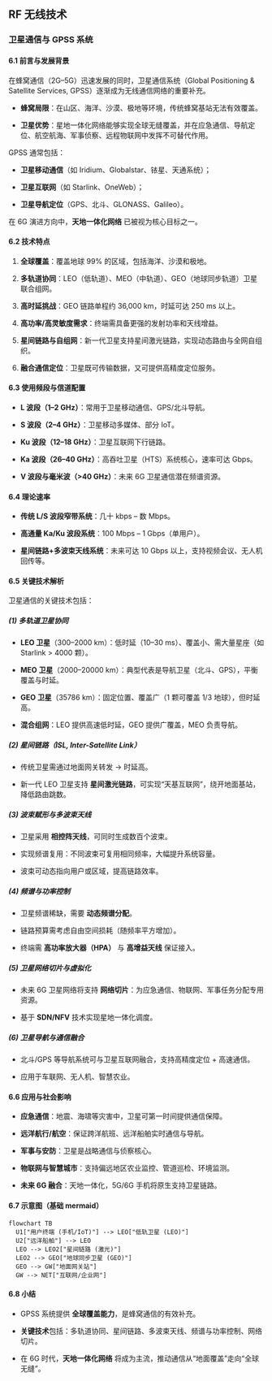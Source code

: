 ## RF 无线技术

### 卫星通信与 GPSS 系统

#### 6.1 前言与发展背景

在蜂窝通信（2G–5G）迅速发展的同时，卫星通信系统（Global Positioning & Satellite Services, GPSS）逐渐成为无线通信网络的重要补充。

-   **蜂窝局限**：在山区、海洋、沙漠、极地等环境，传统蜂窝基站无法有效覆盖。
    
-   **卫星优势**：星地一体化网络能够实现全球无缝覆盖，并在应急通信、导航定位、航空航海、军事侦察、远程物联网中发挥不可替代作用。
    

GPSS 通常包括：

-   **卫星移动通信**（如 Iridium、Globalstar、铱星、天通系统）；
    
-   **卫星互联网**（如 Starlink、OneWeb）；
    
-   **卫星导航定位**（GPS、北斗、GLONASS、Galileo）。
    

在 6G 演进方向中，**天地一体化网络** 已被视为核心目标之一。


#### 6.2 技术特点

1.  **全球覆盖**：覆盖地球 99% 的区域，包括海洋、沙漠和极地。
    
2.  **多轨道协同**：LEO（低轨道）、MEO（中轨道）、GEO（地球同步轨道）卫星联合组网。
    
3.  **高时延挑战**：GEO 链路单程约 36,000 km，时延可达 250 ms 以上。
    
4.  **高功率/高灵敏度需求**：终端需具备更强的发射功率和天线增益。
    
5.  **星间链路与自组网**：新一代卫星支持星间激光链路，实现动态路由与全网自组织。
    
6.  **融合通信定位**：卫星既可传输数据，又可提供高精度定位服务。
    


#### 6.3 使用频段与信道配置

-   **L 波段（1–2 GHz）**：常用于卫星移动通信、GPS/北斗导航。
    
-   **S 波段（2–4 GHz）**：卫星移动多媒体、部分 IoT。
    
-   **Ku 波段（12–18 GHz）**：卫星互联网下行链路。
    
-   **Ka 波段（26–40 GHz）**：高吞吐卫星（HTS）系统核心，速率可达 Gbps。
    
-   **V 波段与毫米波（>40 GHz）**：未来 6G 卫星通信潜在频谱资源。
    



#### 6.4 理论速率

-   **传统 L/S 波段窄带系统**：几十 kbps – 数 Mbps。
    
-   **高通量 Ka/Ku 波段系统**：100 Mbps – 1 Gbps（单用户）。
    
-   **星间链路+多波束天线系统**：未来可达 10 Gbps 以上，支持视频会议、无人机回传等。
    


#### 6.5 关键技术解析

卫星通信的关键技术包括：

##### (1) 多轨道卫星协同

-   **LEO 卫星**（300–2000 km）：低时延（10–30 ms）、覆盖小、需大量星座（如 Starlink > 4000 颗）。
    
-   **MEO 卫星**（2000–20000 km）：典型代表是导航卫星（北斗、GPS），平衡覆盖与时延。
    
-   **GEO 卫星**（35786 km）：固定位置、覆盖广（1 颗可覆盖 1/3 地球），但时延高。
    
-   **混合组网**：LEO 提供高速低时延，GEO 提供广覆盖，MEO 负责导航。
    

##### (2) 星间链路（ISL, Inter-Satellite Link）

-   传统卫星需通过地面网关转发 → 时延高。
    
-   新一代 LEO 卫星支持 **星间激光链路**，可实现“天基互联网”，绕开地面基站，降低路由跳数。
    

##### (3) 波束赋形与多波束天线

-   卫星采用 **相控阵天线**，可同时生成数百个波束。
    
-   实现频谱复用：不同波束可复用相同频率，大幅提升系统容量。
    
-   波束可动态指向用户或区域，提高链路效率。
    

##### (4) 频谱与功率控制

-   卫星频谱稀缺，需要 **动态频谱分配**。
    
-   链路预算需考虑自由空间损耗（随频率平方增加）。
    
-   终端需 **高功率放大器（HPA）** 与 **高增益天线** 保证接入。
    

##### (5) 卫星网络切片与虚拟化

-   未来 6G 卫星网络将支持 **网络切片**：为应急通信、物联网、军事任务分配专用资源。
    
-   基于 **SDN/NFV** 技术实现星地一体化调度。
    

##### (6) 卫星导航与通信融合

-   北斗/GPS 等导航系统可与卫星互联网融合，支持高精度定位 + 高速通信。
    
-   应用于车联网、无人机、智慧农业。
    

#### 6.6 应用与社会影响

-   **应急通信**：地震、海啸等灾害中，卫星可第一时间提供通信保障。
    
-   **远洋航行/航空**：保证跨洋航班、远洋船舶实时通信与导航。
    
-   **军事与安防**：卫星是战略通信与侦察核心。
    
-   **物联网与智慧城市**：支持偏远地区农业监控、管道巡检、环境监测。
    
-   **未来 6G 融合**：天地一体化，5G/6G 手机将原生支持卫星链路。
    


#### 6.7 示意图（基础 mermaid）

```mermaid
flowchart TB
  U1["用户终端 (手机/IoT)"] --> LEO["低轨卫星 (LEO)"]
  U2["远洋船舶"] --> LEO
  LEO --> LEO2["星间链路 (激光)"]
  LEO2 --> GEO["地球同步卫星 (GEO)"]
  GEO --> GW["地面网关站"]
  GW --> NET["互联网/企业网"]
```


#### 6.8 小结

-   GPSS 系统提供 **全球覆盖能力**，是蜂窝通信的有效补充。
    
-   **关键技术**包括：多轨道协同、星间链路、多波束天线、频谱与功率控制、网络切片。
    
-   在 6G 时代，**天地一体化网络** 将成为主流，推动通信从“地面覆盖”走向“全球无缝”。
<!--stackedit_data:
eyJoaXN0b3J5IjpbLTE5NzE1MzY1MDBdfQ==
-->
